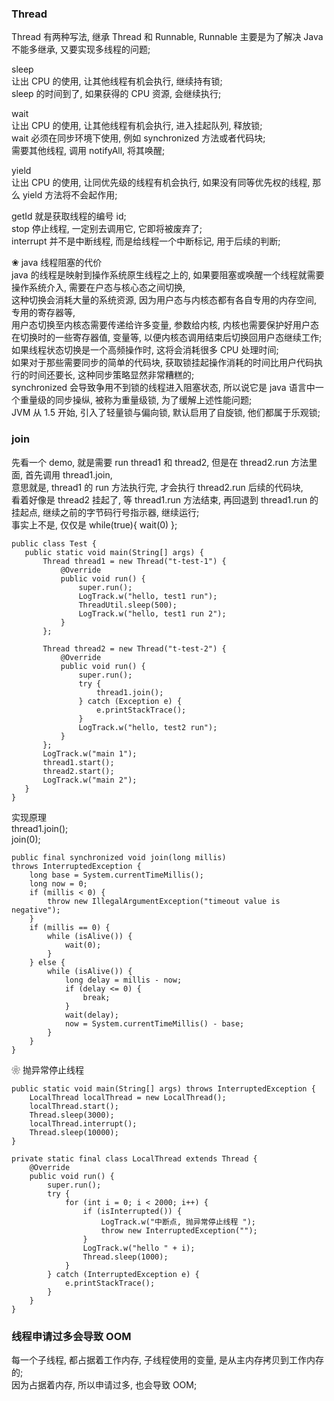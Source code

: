 ### Thread  
Thread 有两种写法, 继承 Thread 和 Runnable, Runnable 主要是为了解决 Java 不能多继承, 又要实现多线程的问题;  

sleep  
让出 CPU 的使用, 让其他线程有机会执行, 继续持有锁;  
sleep 的时间到了, 如果获得的 CPU 资源, 会继续执行;  

wait  
让出 CPU 的使用, 让其他线程有机会执行, 进入挂起队列, 释放锁;  
wait 必须在同步环境下使用, 例如 synchronized 方法或者代码块;  
需要其他线程, 调用 notifyAll, 将其唤醒;  

yield  
让出 CPU 的使用, 让同优先级的线程有机会执行, 如果没有同等优先权的线程, 那么 yield 方法将不会起作用;  


getId 就是获取线程的编号 id;   
stop 停止线程, 一定别去调用它, 它即将被废弃了;   
interrupt  并不是中断线程, 而是给线程一个中断标记, 用于后续的判断;  

❀ java 线程阻塞的代价  
java 的线程是映射到操作系统原生线程之上的, 如果要阻塞或唤醒一个线程就需要操作系统介入, 需要在户态与核心态之间切换,  
这种切换会消耗大量的系统资源, 因为用户态与内核态都有各自专用的内存空间, 专用的寄存器等,   
用户态切换至内核态需要传递给许多变量, 参数给内核, 内核也需要保护好用户态在切换时的一些寄存器值, 变量等, 以便内核态调用结束后切换回用户态继续工作;  
如果线程状态切换是一个高频操作时, 这将会消耗很多 CPU 处理时间;  
如果对于那些需要同步的简单的代码块, 获取锁挂起操作消耗的时间比用户代码执行的时间还要长, 这种同步策略显然非常糟糕的;  
synchronized 会导致争用不到锁的线程进入阻塞状态, 所以说它是 java 语言中一个重量级的同步操纵, 被称为重量级锁, 为了缓解上述性能问题;  
JVM 从 1.5 开始, 引入了轻量锁与偏向锁, 默认启用了自旋锁, 他们都属于乐观锁;  

### join  
先看一个 demo, 就是需要 run thread1 和 thread2, 但是在 thread2.run 方法里面, 首先调用 thread1.join,  
意思就是, thread1 的 run 方法执行完, 才会执行 thread2.run 后续的代码块,  
看着好像是 thread2 挂起了, 等 thread1.run 方法结束, 再回退到 thread1.run 的挂起点, 继续之前的字节码行号指示器,  继续运行;  
事实上不是, 仅仅是 while(true){ wait(0) };  
 ```
public class Test {
    public static void main(String[] args) {
        Thread thread1 = new Thread("t-test-1") {
            @Override
            public void run() {
                super.run();
                LogTrack.w("hello, test1 run");
                ThreadUtil.sleep(500);
                LogTrack.w("hello, test1 run 2");
            }
        };

        Thread thread2 = new Thread("t-test-2") {
            @Override
            public void run() {
                super.run();
                try {
                    thread1.join();
                } catch (Exception e) {
                    e.printStackTrace();
                }
                LogTrack.w("hello, test2 run");
            }
        };
        LogTrack.w("main 1");
        thread1.start();
        thread2.start();
        LogTrack.w("main 2");
    }
}
```
实现原理  
thread1.join();  
join(0);   
```
public final synchronized void join(long millis)
throws InterruptedException {
    long base = System.currentTimeMillis();
    long now = 0;
    if (millis < 0) {
        throw new IllegalArgumentException("timeout value is negative");
    }
    if (millis == 0) {
        while (isAlive()) {
            wait(0);
        }
    } else {
        while (isAlive()) {
            long delay = millis - now;
            if (delay <= 0) {
                break;
            }
            wait(delay);
            now = System.currentTimeMillis() - base;
        }
    }
}
```


❀ 抛异常停止线程  
```
public static void main(String[] args) throws InterruptedException {
    LocalThread localThread = new LocalThread();
    localThread.start();
    Thread.sleep(3000);
    localThread.interrupt();
    Thread.sleep(10000);
}

private static final class LocalThread extends Thread {
    @Override
    public void run() {
        super.run();
        try {
            for (int i = 0; i < 2000; i++) {
                if (isInterrupted()) {
                    LogTrack.w("中断点, 抛异常停止线程 ");
                    throw new InterruptedException("");
                }
                LogTrack.w("hello " + i);
                Thread.sleep(1000);
            }
        } catch (InterruptedException e) {
            e.printStackTrace();
        }
    }
}
```
### 线程申请过多会导致 OOM  
每一个子线程, 都占据着工作内存, 子线程使用的变量, 是从主内存拷贝到工作内存的;  
因为占据着内存, 所以申请过多, 也会导致 OOM;  

